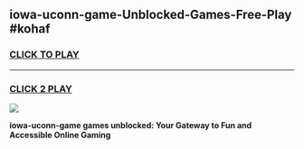 
## iowa-uconn-game-Unblocked-Games-Free-Play #kohaf
<h3>
<a href="https://us.freeplayer.one?title=iowa-uconn-game&ref=9M">CLICK TO PLAY</a></h3>
<hr>

<h3>
<a href="https://us.freeplayer.one?title=iowa-uconn-game&ref=9M">CLICK 2 PLAY</a>
  
</h3>

<a href="https://us.freeplayer.one?title=iowa-uconn-game&ref=9M"><img src="https://clearcache.store/games.png"></a>


**iowa-uconn-game games unblocked: Your Gateway to Fun and Accessible Online Gaming**
